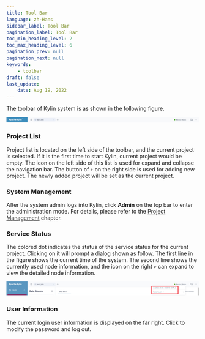 ```yaml
---
title: Tool Bar
language: zh-Hans
sidebar_label: Tool Bar
pagination_label: Tool Bar
toc_min_heading_level: 2
toc_max_heading_level: 6
pagination_prev: null
pagination_next: null
keywords:
    - toolbar
draft: false
last_update:
    date: Aug 19, 2022
---
```


The toolbar of Kylin system is as shown in the following figure.

![Toolbar](images/toolbar.png)


### <span id="project_list">Project List</span>

Project list is located on the left side of the toolbar, and the current project is selected. If it is the first time to start Kylin, current project would be empty. The icon on the left side of this list is used for expand and collapse the navigation bar. The button of `+` on the right side is used for adding new project. The newly added project will be set as the current project.

### <span id="system_management">System Management</span>

After the system admin logs into Kylin, click **Admin** on the top bar to enter the administration mode. For details, please refer to the [Project Management](project_management.md) chapter.

### <span id="storage_quota">Service Status</span>

The colored dot indicates the status of the service status for the current project. Clicking on it will prompt a dialog shown as follow. The first line in the figure shows the current time of the system. The second line shows the currently used node information, and the icon on the right `>` can expand to view the detailed node information.

![Service Status](images/service_status.png)

### <span id="user_info">User Information</span>

The current login user information is displayed on the far right. Click to modify the password and log out.
